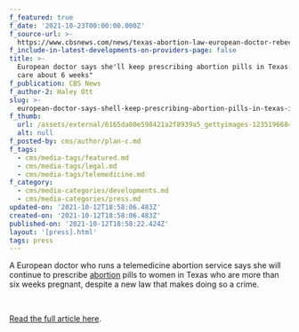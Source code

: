 ```yaml
---
f_featured: true
f_date: '2021-10-23T00:00:00.000Z'
f_source-url: >-
  https://www.cbsnews.com/news/texas-abortion-law-european-doctor-rebecca-gomperts-pills/
f_include-in-latest-developments-on-providers-page: false
title: >-
  European doctor says she'll keep prescribing abortion pills in Texas: "I don't
  care about 6 weeks"
f_publication: CBS News
f_author-2: Haley Ott
slug: >-
  european-doctor-says-shell-keep-prescribing-abortion-pills-in-texas-i-dont-care-about-6-weeks
f_thumb:
  url: /assets/external/6165da80e598421a2f8939a5_gettyimages-1235196684.jpg
  alt: null
f_posted-by: cms/author/plan-c.md
f_tags:
  - cms/media-tags/featured.md
  - cms/media-tags/legal.md
  - cms/media-tags/telemedicine.md
f_category:
  - cms/media-categories/developments.md
  - cms/media-categories/press.md
updated-on: '2021-10-12T18:58:06.483Z'
created-on: '2021-10-12T18:58:06.483Z'
published-on: '2021-10-12T18:58:22.424Z'
layout: '[press].html'
tags: press
---
```


A European doctor who runs a telemedicine abortion service says she will continue to prescribe [abortion](https://www.cbsnews.com/news/texas-abortion-law-bounty-hunters-citizens/) pills to women in Texas who are more than six weeks pregnant, despite a new law that makes doing so a crime.

‍

[Read the full article here](https://www.cbsnews.com/news/texas-abortion-law-european-doctor-rebecca-gomperts-pills/).
